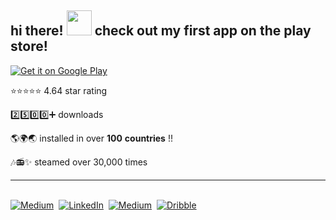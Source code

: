 ## hi there! <img src="https://c.tenor.com/EQD2BTN_JPwAAAAj/good-evening-waving-hands.gif" width="40" height="40" /> check out my first app on the play store! 

<a 
  href='https://play.google.com/store/apps/details?id=com.lofinuki.lofinuki&pcampaignid=pcampaignidMKT-Other-global-all-co-prtnr-py-PartBadge-Mar2515-1'>
  <img alt='Get it on Google Play' src='https://play-lh.googleusercontent.com/mm9yoa173bxyccjFmbrveMnxqt-0g_0UoUfRMxI8Nqt6vKG-yEV7-o0Ow17-zAHIYCOx=s180-rw'/>
</a>

⭐⭐⭐⭐⭐ 4.64 star rating 

2️⃣5️⃣0️⃣0️⃣➕ downloads

🌎🌍🌏 installed in over **100** **countries** !!

🎶📻✨ steamed over 30,000 times

---
<br>
<a href="https://sukisandhu.dev/"><img src="https://img.shields.io/badge/website-000000?style=for-the-badge&logo=About.me&logoColor=white" alt="Medium" /></a>&nbsp;
<a href="https://www.linkedin.com/in/sukhdip1337/"><img src="https://img.shields.io/badge/linkedin-%230077B5.svg?&style=for-the-badge&logo=linkedin&logoColor=white" alt="LinkedIn" /></a>&nbsp;
<a href="https://medium.com/@sukhdip_sandhu/"><img src="https://img.shields.io/badge/Medium-12100E?style=for-the-badge&logo=medium&logoColor=white" alt="Medium" /></a>&nbsp;
<a href="https://dribbble.com/supersaiyansuki"><img src="https://img.shields.io/badge/Dribbble-EA4C89?style=for-the-badge&logo=dribbble&logoColor=white" alt="Dribble" /></a>&nbsp; 
